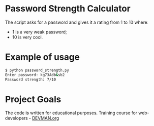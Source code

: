 # Password Strength Calculator

The script asks for a password and gives it a rating from 1 to 10 where:
- 1 is a very weak password;
- 10 is very cool.

# Example of usage

```bash
$ python password_strength.py
Enter password: kg73Adb&sb2
Password strength: 7/10
```

# Project Goals

The code is written for educational purposes. Training course for web-developers - [DEVMAN.org](https://devman.org)
